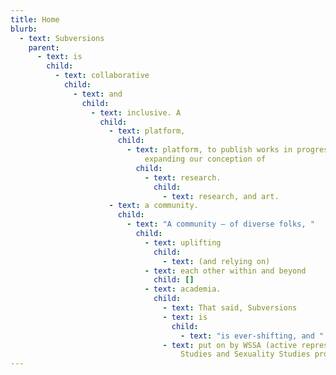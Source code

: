```yaml
---
title: Home
blurb:
  - text: Subversions
    parent:
      - text: is
        child:
          - text: collaborative
            child:
              - text: and
                child:
                  - text: inclusive. A
                    child:
                      - text: platform,
                        child:
                          - text: platform, to publish works in progress, and creative iterations –
                              expanding our conception of
                            child:
                              - text: research.
                                child:
                                  - text: research, and art.
                      - text: a community.
                        child:
                          - text: "A community – of diverse folks, "
                            child:
                              - text: uplifting
                                child:
                                  - text: (and relying on)
                              - text: each other within and beyond
                                child: []
                              - text: academia.
                                child:
                                  - text: That said, Subversions
                                  - text: is
                                    child:
                                      - text: "is ever-shifting, and "
                                  - text: put on by WSSA (active representatives of Concordia University's Women's
                                      Studies and Sexuality Studies programs).
---
```

